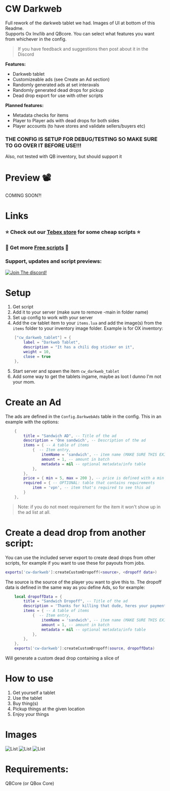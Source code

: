 # CW Darkweb

Full rework of the darkweb tablet we had. Images of UI at bottom of this Readme. \
Supports Ox Inv/lib and QBcore. You can select what features you want from whichever in the config.

> If you have feedback and suggestions then post about it in the Discord

**Features:**
- Darkweb tablet
- Customizeable ads (see Create an Ad section)
- Randomly generated ads at set interavals
- Randomly generated dead drops for pickup
- Dead drop export for use with other scripts

**Planned features:**
- Metadata checks for items
- Player to Player ads with dead drops for both sides
- Player accounts (to have stores and validate sellers/buyers etc)

### THE CONFIG IS SETUP FOR DEBUG/TESTING SO MAKE SURE TO GO OVER IT BEFORE USE!!!
Also, not tested with QB inventory, but should support it

# Preview 📽
COMING SOON?!

# Links
### ⭐ Check out our [Tebex store](https://cw-scripts.tebex.io/category/2523396) for some cheap scripts ⭐
### 🥳 Get more [Free scripts](https://github.com/stars/Coffeelot/lists/cw-scripts) 🥳

### **Support, updates and script previews**:

[![Join The discord!](https://cdn.discordapp.com/attachments/977876510620909579/1013102122985857064/discordJoin.png)](https://discord.gg/FJY4mtjaKr)

# Setup
1) Get script
2) Add it to your server (make sure to remove -main in folder name)
3) Set up config to work with your server
4) Add the cw tablet item to your `items.lua` and add the image(s) from the `items` folder to your inventory image folder. Example is for OX inventory:
```lua
    ["cw_darkweb_tablet"] = {
		label = "Darkweb Tablet",
		description = "It has a chili dog sticker on it",
		weight = 10,
		close = true
	},
```
5) Start server and spawn the item `cw_darkweb_tablet`
6) Add some way to get the tablets ingame, maybe as loot I dunno I'm not your mom.

# Create an Ad
The ads are defined in the `Config.DarkwebAds` table in the config. This in an example with the options:
```lua
    {
        title = "Sandwich AD", -- Title of the ad
        description = 'One sandwich', -- Description of the ad
        items = { -- A table of items
            {  -- Item entry,
                itemName = 'sandwich', -- item name (MAKE SURE THIS EXISTS IN YOUR ITEMS.LUA)
                amount = 1, -- amount in batch
                metadata = nil -- optional metadata/info table
            },  
        },
        price = { min = 5, max = 200 }, -- price is defined with a min and a max, on list generation it's randomized between these numbers.
        required = { -- OPTIONAL: table that contains requirements
            item = 'vpn', -- item that's required to see this ad
        }
    },
```

> Note: if you do not meet requirement for the item it won't show up in the ad list at all. 

# Create a dead drop from another script:
You can use the included server export to create dead drops from other scripts, for example if you want to use these for payouts from jobs.

```lua
exports['cw-darkweb']:createCustomDropoff(<source>, <dropoff data>)
```

The source is the source of the player you want to give this to. The dropoff data is defined in the same way as you define Ads, so for example: 
```lua
    local dropoffData = {
        title = "Sandwich Dropoff", -- Title of the ad
        description = 'Thanks for killing that dude, heres your payment', -- Description of the ad
        items = { -- A table of items
            {  -- Item entry,
                itemName = 'sandwich', -- item name (MAKE SURE THIS EXISTS IN YOUR ITEMS.LUA)
                amount = 1, -- amount in batch
                metadata = nil -- optional metadata/info table
            },  
        },
    },
    exports['cw-darkweb']:createCustomDropoff(source, dropoffData)
```
Will generate a custom dead drop containing a slice of 

# How to use
1) Get yourself a tablet
2) Use the tablet
3) Buy thing(s)
4) Pickup things at the given location
5) Enjoy your things

# Images
![List](https://cdn.discordapp.com/attachments/977876510620909579/1247239740302950481/image.png?ex=665f4e06&is=665dfc86&hm=41b27ada2239ecbf74794934788d488643b7c81c37fc1fba896fe605e6bda61d&)
![List](https://cdn.discordapp.com/attachments/977876510620909579/1247244323368599582/image.png?ex=665f524b&is=665e00cb&hm=223594c1e5d644c2a0f81645f9c3fdf582ef3c91ada4d7f2579529361cad0b9e&)
![List](https://cdn.discordapp.com/attachments/977876510620909579/1247244370374295633/image.png?ex=665f5256&is=665e00d6&hm=70817239e314893c39a2184f677f6855bdcd470cad3b79cb27a43e14d3c65616&)


# Requirements: 
QBCore (or QBox Core)
